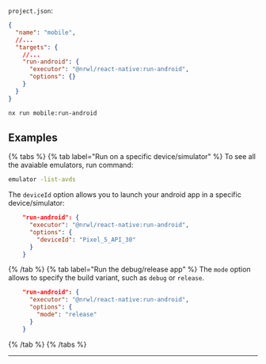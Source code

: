 `project.json`:

```json
{
  "name": "mobile",
  //...
  "targets": {
    //...
    "run-android": {
      "executor": "@nrwl/react-native:run-android",
      "options": {}
    }
  }
}
```

```bash
nx run mobile:run-android
```

## Examples

{% tabs %}
{% tab label="Run on a specific device/simulator" %}
To see all the avaiable emulators, run command:

```bash
emulator -list-avds
```

The `deviceId` option allows you to launch your android app in a specific device/simulator:

```json
    "run-android": {
      "executor": "@nrwl/react-native:run-android",
      "options": {
        "deviceId": "Pixel_5_API_30"
      }
    }
```

{% /tab %}
{% tab label="Run the debug/release app" %}
The `mode` option allows to specify the build variant, such as `debug` or `release`.

```json
    "run-android": {
      "executor": "@nrwl/react-native:run-android",
      "options": {
        "mode": "release"
      }
    }
```

{% /tab %}
{% /tabs %}

---
